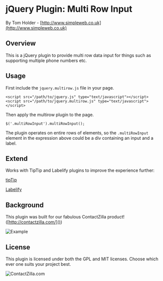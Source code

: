 jQuery Plugin: Multi Row Input
==============================
By Tom Holder - [http://www.simpleweb.co.uk](http://www.simpleweb.co.uk)

Overview
--------
This is a jQuery plugin to provide multi row data input for things such as supporting multiple phone numbers etc.

Usage
-----
First include the `jquery.multirow.js` file in your page.

    <script src="/path/to/jquery.js" type="text/javascript"></script>
    <script src="/path/to/jquery.multirow.js" type="text/javascript"></script>

Then apply the multirow plugin to the page.

    $('.multiRowInput').multiRowInput();

The plugin operates on entire rows of elements, so the `.multiRowInput` element in the expression above could be a div containing an input and a label.

Extend
------

Works with TipTip and Labelify plugins to improve the experience further:

[tipTip](http://code.drewwilson.com/entry/tiptip-jquery-plugin)

[Labelify](http://github.com/glennfu/jquery.labelify)

Background
----------

This plugin was built for our fabulous ContactZilla product! ([http://contactzilla.com/]())

![Example](http://github.com/simpleweb/jQuery-Multi-Row-Input/raw/master/example.png)

License
-------
This plugin is licensed under both the GPL and MIT licenses. Choose which ever one suits your project best.

![ContactZilla.com](http://github.com/simpleweb/jQuery-Multi-Row-Input/raw/master/contactzilla.png)